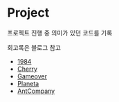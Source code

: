 # Project  

프로젝트 진행 중 의미가 있던 코드를 기록

회고록은 블로그 참고

- [1984](./1984Project/README.md)
- [Cherry](./CherryProjcet/README.md)
- [Gameover](./GameOverProject/README.md)
- [Planeta](./PlanetaProject/README.md)
- [AntCompany](./AntCompanyProject/README.md)